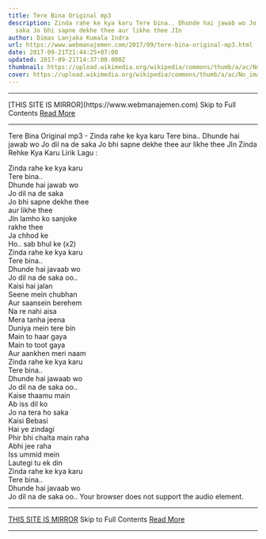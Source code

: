```yaml
---
title: Tere Bina Original mp3
description: Zinda rahe ke kya karu Tere bina.. Dhunde hai jawab wo Jo dil na de
  saka Jo bhi sapne dekhe thee aur likhe thee JIn
author: Dimas Lanjaka Kumala Indra
url: https://www.webmanajemen.com/2017/09/tere-bina-original-mp3.html
date: 2017-09-21T21:44:25+07:00
updated: 2017-09-21T14:37:00.000Z
thumbnail: https://upload.wikimedia.org/wikipedia/commons/thumb/a/ac/No_image_available.svg/2048px-No_image_available.svg.png
cover: https://upload.wikimedia.org/wikipedia/commons/thumb/a/ac/No_image_available.svg/2048px-No_image_available.svg.png
---
```


<hr/> [THIS SITE IS MIRROR](https://www.webmanajemen.com) Skip to Full Contents <a href="https://www.webmanajemen.com/2017/09/tere-bina-original-mp3.html" rel="follow" class="button" id="read-more">Read More</a> <hr/> Tere Bina Original mp3 - Zinda rahe ke kya karu Tere bina.. Dhunde hai jawab wo Jo dil na de saka Jo bhi sapne dekhe thee aur likhe thee JIn Zinda Rehke Kya Karu Lirik Lagu : 

Zinda rahe ke kya karu     
Tere bina..     
Dhunde hai jawab wo     
Jo dil na de saka     
Jo bhi sapne dekhe thee     
aur likhe thee     
JIn lamho ko sanjoke     
rakhe thee     
Ja chhod ke     
Ho.. sab bhul ke (x2)     
Zinda rahe ke kya karu     
Tere bina..     
Dhunde hai javaab wo     
Jo dil na de saka oo..     
Kaisi hai jalan     
Seene mein chubhan     
Aur saansein berehem     
Na re nahi aisa     
Mera tanha jeena     
Duniya mein tere bin     
Main to haar gaya     
Main to toot gaya     
Aur aankhen meri naam     
Zinda rahe ke kya karu     
Tere bina..     
Dhunde hai jawaab wo     
Jo dil na de saka oo..     
Kaise thaamu main     
Ab iss dil ko     
Jo na tera ho saka     
Kaisi Bebasi     
Hai ye zindagi     
Phir bhi chalta main raha     
Abhi jee raha     
Iss ummid mein     
Lautegi tu ek din     
Zinda rahe ke kya karu     
Tere bina..     
Dhunde hai javaab wo     
Jo dil na de saka oo.. 
  Your browser does not support the audio element. <hr/> [THIS SITE IS MIRROR](https://www.webmanajemen.com) Skip to Full Contents <a href="https://www.webmanajemen.com/2017/09/tere-bina-original-mp3.html" rel="follow" class="button" id="read-more">Read More</a> <hr/>